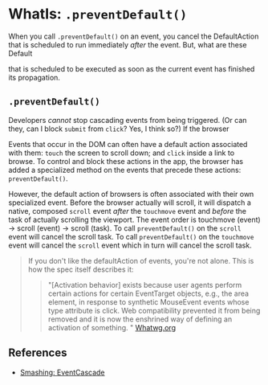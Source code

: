 # WhatIs: `.preventDefault()`

When you call `.preventDefault()` on an event, you cancel the DefaultAction that is scheduled to run immediately *after* the event. But, what are these Default  

that is scheduled to be executed as soon as the current event has finished its propagation.  

## `.preventDefault()`

Developers *cannot* stop cascading events from being triggered. (Or can they, can I block `submit` from `click`? Yes, I think so?) If the browser  

Events that occur in the DOM can often have a default action associated with them:
`touch` the screen to scroll down; and `click` inside a link to browse. 
To control and block these actions in the app, the browser has added a specialized method
on the events that precede these actions: `preventDefault()`.

However, the default action of browsers is often associated with their own specialized event.
Before the browser actually will scroll, it will dispatch a native, composed `scroll` event
*after* the `touchmove` event and *before* the task of actually scrolling the viewport.
The event order is touchmove (event) -> scroll (event) -> scroll (task).
To call `preventDefault()` on the `scroll` event will cancel the scroll task.
To call `preventDefault()` on the `touchmove` event will cancel the `scroll` event 
which in turn will cancel the scroll task.

> If you don't like the defaultAction of events, you're not alone. This is how the spec itself describes it: 
> > "\[Activation behavior\] exists because user agents perform certain actions for certain EventTarget objects, e.g., the area element, in response to synthetic MouseEvent events whose type attribute is click. Web compatibility prevented it from being removed and it is now the enshrined way of defining an activation of something. " [Whatwg.org](https://dom.spec.whatwg.org/#eventtarget-activation-behavior)

## References

 * [Smashing: EventCascade](https://www.smashingmagazine.com/2015/03/better-browser-input-events/)
